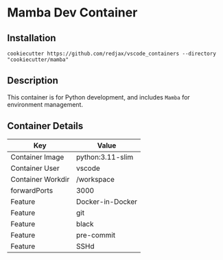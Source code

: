 # Mamba Dev Container

## Installation

`cookiecutter https://github.com/redjax/vscode_containers --directory "cookiecutter/mamba"`

## Description

This container is for Python development, and includes `Mamba` for environment management.

## Container Details

| Key               | Value            |
| ----------------- | ---------------- |
| Container Image   | python:3.11-slim |
| Container User    | vscode           |
| Container Workdir | /workspace       |
| forwardPorts      | 3000             |
| Feature           | Docker-in-Docker |
| Feature           | git              |
| Feature           | black            |
| Feature           | pre-commit       |
| Feature           | SSHd             |
